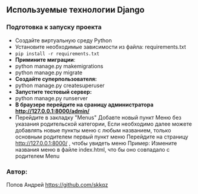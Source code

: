 ## Используемые технологии Django 
### Подготовка к запуску проекта

* Создайте виртуальную среду Python 
* Установите необходимые зависимости из файла: requirements.txt 
* `pip install -r requirements.txt`
* **Примините миграции**:
* python manage.py makemigrations
* python manage.py migrate
* **Создайте суперпользователя:**
* python manage.py createsuperuser
* **Запустите тестовый сервер:**
* python manage.py runserver
* **В браузере перейдите на сраницу администратора http://127.0.0.1:8000/admin/**
* Перейдите в закладку "Menus" Добавте новый пункт Меню без указания родительской категории, Если необходимо далее можете 
добавлять новые пункты меню с любым названием, только основным родителем 
первый пункт меню Перейдите на страницу http://127.0.0.1:8000/ , чтобы увидеть меню Пример:
Измените названия меню в файле index.html, что бы оно совпадало с родителем Menu

### **Автор:**

Попов Андрей https://github.com/skkqz
